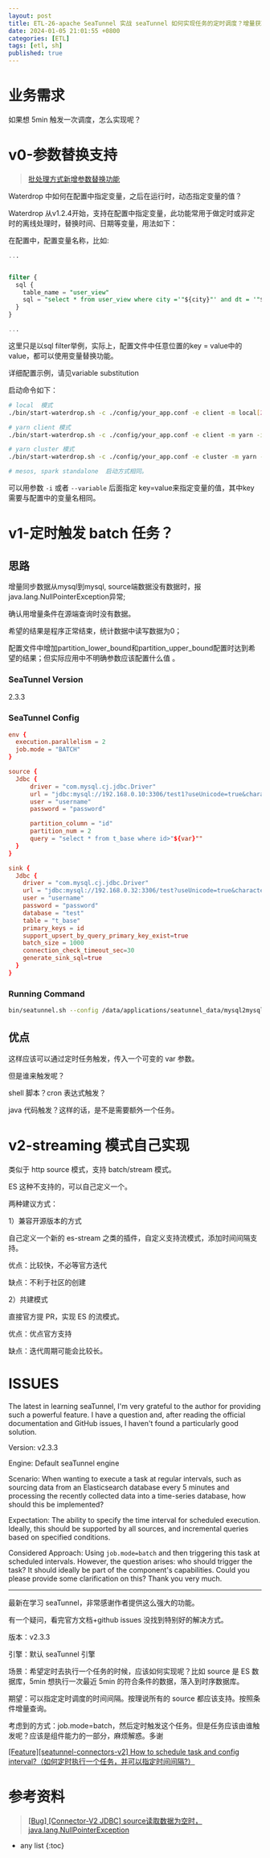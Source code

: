 ```yaml
---
layout: post
title: ETL-26-apache SeaTunnel 实战 seaTunnel 如何实现任务的定时调度？增量获取数据？
date: 2024-01-05 21:01:55 +0800
categories: [ETL]
tags: [etl, sh]
published: true
---
```


# 业务需求

如果想 5min 触发一次调度，怎么实现呢？

# v0-参数替换支持

> [批处理方式新增参数替换功能](https://github.com/apache/seatunnel/issues/153)

Waterdrop 中如何在配置中指定变量，之后在运行时，动态指定变量的值？

Waterdrop 从v1.2.4开始，支持在配置中指定变量，此功能常用于做定时或非定时的离线处理时，替换时间、日期等变量，用法如下：

在配置中，配置变量名称，比如:


```sql
...


filter {
  sql {
    table_name = "user_view"
    sql = "select * from user_view where city ='"${city}"' and dt = '"${date}"'"
  }
}

...
```

这里只是以sql filter举例，实际上，配置文件中任意位置的key = value中的value，都可以使用变量替换功能。

详细配置示例，请见variable substitution

启动命令如下：

```bash
# local  模式
./bin/start-waterdrop.sh -c ./config/your_app.conf -e client -m local[2] -i city=shanghai -i date=20190319

# yarn client 模式
./bin/start-waterdrop.sh -c ./config/your_app.conf -e client -m yarn -i city=shanghai -i date=20190319

# yarn cluster 模式
./bin/start-waterdrop.sh -c ./config/your_app.conf -e cluster -m yarn -i city=shanghai -i date=20190319

# mesos, spark standalone  启动方式相同。
```

可以用参数 `-i` 或者 `--variable` 后面指定 key=value来指定变量的值，其中key 需要与配置中的变量名相同。


# v1-定时触发 batch 任务？

## 思路

增量同步数据从mysql到mysql, source端数据没有数据时，报java.lang.NullPointerException异常;

确认用增量条件在源端查询时没有数据。

希望的结果是程序正常结束，统计数据中读写数据为0；

配置文件中增加partition_lower_bound和partition_upper_bound配置时达到希望的结果；但实际应用中不明确参数应该配置什么值 。

### SeaTunnel Version

2.3.3

### SeaTunnel Config

```conf
env {
  execution.parallelism = 2
  job.mode = "BATCH"
}

source {
  Jdbc {
      driver = "com.mysql.cj.jdbc.Driver"
      url = "jdbc:mysql://192.168.0.10:3306/test1?useUnicode=true&characterEncoding=utf8&useSSL=false&allowPublicKeyRetrieval=true"
      user = "username"
      password = "password"

      partition_column = "id"
      partition_num = 2
      query = "select * from t_base where id>"${var}""
  }
}

sink {
  Jdbc {
    driver = "com.mysql.cj.jdbc.Driver"
    url = "jdbc:mysql://192.168.0.32:3306/test?useUnicode=true&characterEncoding=utf8&useSSL=false"
    user = "username"
    password = "password"
    database = "test"
    table = "t_base"
    primary_keys = id
    support_upsert_by_query_primary_key_exist=true
    batch_size = 1000
    connection_check_timeout_sec=30
    generate_sink_sql=true
  }
}
```

### Running Command

```bash
bin/seatunnel.sh --config /data/applications/seatunnel_data/mysql2mysql.config -m local -i var=2355
```

## 优点

这样应该可以通过定时任务触发，传入一个可变的 var 参数。

但是谁来触发呢？

shell 脚本？cron 表达式触发？

java 代码触发？这样的话，是不是需要额外一个任务。

# v2-streaming 模式自己实现

类似于 http source 模式，支持 batch/stream 模式。

ES 这种不支持的，可以自己定义一个。

两种建议方式：

1）兼容开源版本的方式

自己定义一个新的 es-stream 之类的插件，自定义支持流模式，添加时间间隔支持。

优点：比较快，不必等官方迭代

缺点：不利于社区的创建

2）共建模式

直接官方提 PR，实现 ES 的流模式。

优点：优点官方支持

缺点：迭代周期可能会比较长。

# ISSUES

The latest in learning seaTunnel, I'm very grateful to the author for providing such a powerful feature. I have a question and, after reading the official documentation and GitHub issues, I haven't found a particularly good solution.

Version: v2.3.3

Engine: Default seaTunnel engine

Scenario: When wanting to execute a task at regular intervals, such as sourcing data from an Elasticsearch database every 5 minutes and processing the recently collected data into a time-series database, how should this be implemented?

Expectation: The ability to specify the time interval for scheduled execution. Ideally, this should be supported by all sources, and incremental queries based on specified conditions.

Considered Approach: Using `job.mode=batch` and then triggering this task at scheduled intervals. However, the question arises: who should trigger the task? It should ideally be part of the component's capabilities. Could you please provide some clarification on this? Thank you very much.

------------------------------------------------------------------------

最新在学习 seaTunnel，非常感谢作者提供这么强大的功能。

有一个疑问，看完官方文档+github issues 没找到特别好的解决方式。

版本：v2.3.3

引擎：默认 seaTunnel 引擎

场景：希望定时去执行一个任务的时候，应该如何实现呢？比如 source 是 ES 数据库，5min 想执行一次最近 5min 的符合条件的数据，落入到时序数据库。

期望：可以指定定时调度的时间间隔。按理说所有的 source 都应该支持。按照条件增量查询。

考虑到的方式：job.mode=batch，然后定时触发这个任务。但是任务应该由谁触发呢？应该是组件能力的一部分，麻烦解惑。多谢

[[Feature][seatunnel-connectors-v2] How to schedule task and config interval?（如何定时执行一个任务，并可以指定时间间隔?）](https://github.com/apache/seatunnel/issues/6236)


# 参考资料

> [[Bug] [Connector-V2 JDBC] source读取数据为空时，java.lang.NullPointerException](https://github.com/apache/seatunnel/issues/6013)

* any list
{:toc}